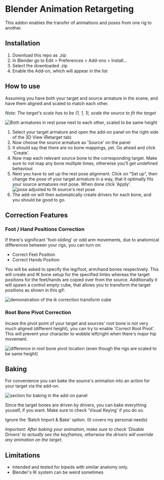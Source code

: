 # Blender Animation Retargeting

This addon enables the transfer of animations and poses from one rig to another.


## Installation
1. Download this repo as .zip
2. In Blender go to Edit > Preferences > Add-ons > Install...
3. Select the downloaded .zip
4. Enable the Add-on, which will appear in the list


## How to use
Assuming you have both your target and source armature in the scene, and have them aligned and scaled to match each other. 

*Note: The target's scale has to be (1, 1, 1), scale the source to fit the target*

![Both armatures in rest pose next to each other, scaled to be same height](https://mwni.io/opensource/blender-retarget/setup.png)

1. Select your target armature and open the add-on panel on the right side of the 3D View (Retarget tab)
2. Now choose the source armature as 'Source' on the panel
3. It should say that there are no bone mappings, yet. Go ahead and click 'Create'.
4. Now map each relevant source bone to the corresponding target. Make sure to not map any bone multiple times, otherwise you'll get undefined behaviour.
5. Next you have to set up the rest pose alignment. Click on "Set up", then change the pose of your target armature in a way, that it optimally fits your source armatures rest pose. When done click 'Apply'. ![pose adjusted to fit source's rest pose](https://mwni.io/opensource/blender-retarget/align.png)
6. The add-on will then automatically create drivers for each bone, and you should be good to go.

## Correction Features
### Foot / Hand Positions Correction
If there's significant 'foot-sliding' or odd arm movements, due to anatomical differences between your rigs, you can turn on:
- Correct Feet Position
- Correct Hands Position

You will be asked to specify the leg/foot, arm/hand bones respectively. 
This will create and IK bone setup for the specified limbs whereas the target positions for the feet/hands are copied over from the source.
Additionally it will spawn a control empty cube, that allows you to transform the target positions as shown in this gif:

![demonstration of the ik correction transform cube](https://mwni.io/opensource/blender-retarget/ik_lowres.gif)

### Root Bone Pivot Correction
Incase the pivot point of your target and sources' root bone is not very much aligned (different height), you can try to enable 'Correct Root Pivot'. This will prevent your character to wobble left/right when there's major hip movement.

![difference in root bone pivot location (even though the rigs are scaled to be same height)](https://mwni.io/opensource/blender-retarget/pivot.png)

## Baking
For convenience you can bake the source's animation into an action for your target via the add-on. 

![section for baking in the add-on panel](https://mwni.io/opensource/blender-retarget/baking.png)

Since the target bones are driven by drivers, you can bake everything youself, if you want. Make sure to check 'Visual Keying' if you do so.

Ignore the 'Batch Import & Bake' option. (It covers my personal needs)

*Important: After baking your animation, make sure to check 'Disable Drivers' to actually see the keyframes, otherwise the drivers will override any animation on the target.*

## Limitations

- Intended and tested for bipeds with similar anatomy only.
- Blender's IK system can be weird sometimes